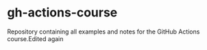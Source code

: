 # gh-actions-course
Repository containing all examples and notes for the GitHub Actions course.Edited again
